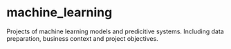 # machine_learning
Projects of machine learning models and predicitive systems. Including data preparation, business context and project objectives.

